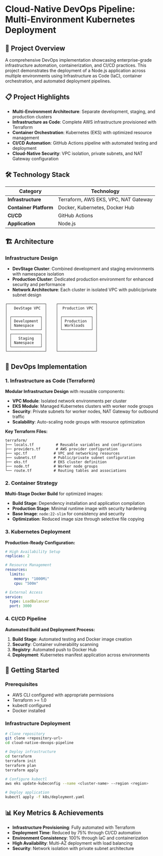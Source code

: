# Cloud-Native DevOps Pipeline: Multi-Environment Kubernetes Deployment

## 🚀 Project Overview

A comprehensive DevOps implementation showcasing enterprise-grade infrastructure automation, containerization, and CI/CD practices. This project demonstrates the deployment of a Node.js application across multiple environments using Infrastructure as Code (IaC), container orchestration, and automated deployment pipelines.

## 📋 Project Highlights

- **Multi-Environment Architecture**: Separate development, staging, and production clusters
- **Infrastructure as Code**: Complete AWS infrastructure provisioned with Terraform
- **Container Orchestration**: Kubernetes (EKS) with optimized resource management
- **CI/CD Automation**: GitHub Actions pipeline with automated testing and deployment
- **Cloud-Native Security**: VPC isolation, private subnets, and NAT Gateway configuration

## 🛠 Technology Stack

| Category | Technology |
|----------|------------|
| **Infrastructure** | Terraform, AWS EKS, VPC, NAT Gateway |
| **Container Platform** | Docker, Kubernetes, Docker Hub |
| **CI/CD** | GitHub Actions |
| **Application** | Node.js |

## 🏗 Architecture

### Infrastructure Design
- **DevStage Cluster**: Combined development and staging environments with namespace isolation
- **Production Cluster**: Dedicated production environment for enhanced security and performance
- **Network Architecture**: Each cluster in isolated VPC with public/private subnet design

```
┌─────────────────┐    ┌─────────────────┐
│   DevStage VPC  │    │  Production VPC │
│                 │    │                 │
│ ┌─────────────┐ │    │ ┌─────────────┐ │
│ │ Development │ │    │ │ Production  │ │
│ │ Namespace   │ │    │ │ Workloads   │ │
│ └─────────────┘ │    │ └─────────────┘ │
│ ┌─────────────┐ │    │                 │
│ │   Staging   │ │    │                 │
│ │ Namespace   │ │    │                 │
│ └─────────────┘ │    │                 │
└─────────────────┘    └─────────────────┘
```

## 🔧 DevOps Implementation

### 1. Infrastructure as Code (Terraform)
**Modular Infrastructure Design** with reusable components:

- **VPC Module**: Isolated network environments per cluster
- **EKS Module**: Managed Kubernetes clusters with worker node groups  
- **Security**: Private subnets for worker nodes, NAT Gateway for outbound traffic
- **Scalability**: Auto-scaling node groups with resource optimization

**Key Terraform Files:**
```
terraform/
├── locals.tf          # Reusable variables and configurations
├── providers.tf       # AWS provider configuration
├── vpc.tf            # VPC and networking resources
├── subnets.tf        # Public/private subnet configuration
├── eks.tf            # EKS cluster definition
├── node.tf           # Worker node groups
└── route.tf          # Routing tables and associations
```

### 2. Container Strategy
**Multi-Stage Docker Build** for optimized images:

- **Build Stage**: Dependency installation and application compilation
- **Production Stage**: Minimal runtime image with security hardening
- **Base Image**: `node:22-slim` for consistency and security
- **Optimization**: Reduced image size through selective file copying

### 3. Kubernetes Deployment
**Production-Ready Configuration:**
```yaml
# High Availability Setup
replicas: 2

# Resource Management
resources:
  limits:
    memory: "1000Mi"
    cpu: "500m"

# External Access
service:
  type: LoadBalancer
  port: 3000
```

### 4. CI/CD Pipeline
**Automated Build and Deployment Process:**

1. **Build Stage**: Automated testing and Docker image creation
2. **Security**: Container vulnerability scanning
3. **Registry**: Automated push to Docker Hub
4. **Deployment**: Kubernetes manifest application across environments

## 🚀 Getting Started

### Prerequisites
- AWS CLI configured with appropriate permissions
- Terraform >= 1.0
- kubectl configured
- Docker installed

### Infrastructure Deployment
```bash
# Clone repository
git clone <repository-url>
cd cloud-native-devops-pipeline

# Deploy infrastructure
cd terraform
terraform init
terraform plan
terraform apply

# Configure kubectl
aws eks update-kubeconfig --name <cluster-name> --region <region>

# Deploy application
kubectl apply -f k8s/deployment.yaml
```

## 📊 Key Metrics & Achievements

- **Infrastructure Provisioning**: Fully automated with Terraform
- **Deployment Time**: Reduced by 75% through CI/CD automation
- **Environment Consistency**: 100% through IaC and containerization
- **High Availability**: Multi-AZ deployment with load balancing
- **Security**: Network isolation with private subnet architecture

